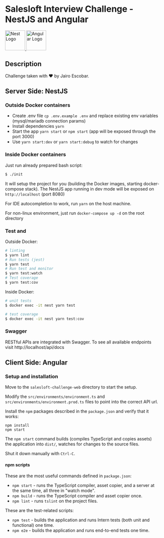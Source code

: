 <h1>Salesloft Interview Challenge - NestJS and Angular
  
</h1>
<p>
<a  href="http://nestjs.com/"
    target="blank"
  >
    <img
      src="https://nestjs.com/img/logo_text.svg"
      width="65"
      alt="Nest Logo"
    />
  </a>
  <a
    href="https://angular.io/"
    target="blank"
  >
    <img
      src="https://angular.io/assets/images/logos/angular/angular.svg"
      width="65"
      alt="Angular Logo"
    />
  </a>
  </p>

## Description

Challenge taken with ❤️ by Jairo Escobar.

## Server Side: NestJS

### Outside Docker containers

- Create .env file `cp .env.example .env` and replace existing env variables
  (mysql/mariadb connection params)
- Install dependencies `yarn`
- Start the app `yarn start` or `npm start` (app will be exposed through the port 3000)
- Use `yarn start:dev` or `yarn start:debug` to watch for changes

### Inside Docker containers

Just run already prepared bash script:
```bash
$ ./init
```
It will setup the project for you (building the Docker images, starting docker-compose stack).
The NestJS app running in dev mode will be exposed on `http://localhost` (port 8080)

For IDE autocompletion to work, run `yarn` on the host machine.

For non-linux environment, just run `docker-compose up -d` on the root directory

### Test and 

Outside Docker:

```bash
# linting
$ yarn lint
# Run tests (jest)
$ yarn test
# Run test and monitor
$ yarn test:watch
# Test coverage
$ yarn test:cov
```

Inside Docker:

```bash
# unit tests
$ docker exec -it nest yarn test

# test coverage
$ docker exec -it nest yarn test:cov
```

### Swagger

RESTful APIs are integrated with Swagger.
To see all available endpoints visit http://localhost/api/docs


## Client Side: Angular


### Setup and installation

Move to the `salesloft-challenge-web` directory to start the setup.

Modify the `src/environments/environment.ts` and `src/environments/environment.prod.ts` files to point into the correct API url.

Install the `npm` packages described in the `package.json` and verify that it works:

```shell
npm install
npm start
```

The `npm start` command builds (compiles TypeScript and copies assets) the application into `dist/`, watches for changes to the source files.

Shut it down manually with `Ctrl-C`.

#### npm scripts

These are the most useful commands defined in `package.json`:

* `npm start` - runs the TypeScript compiler, asset copier, and a server at the same time, all three in "watch mode".
* `npm build` - runs the TypeScript compiler and asset copier once.
* `npm lint` - runs `tslint` on the project files.

These are the test-related scripts:

* `npm test` - builds the application and runs Intern tests (both unit and functional) one time.
* `npm e2e` - builds the application and runs end-to-end tests one time.

